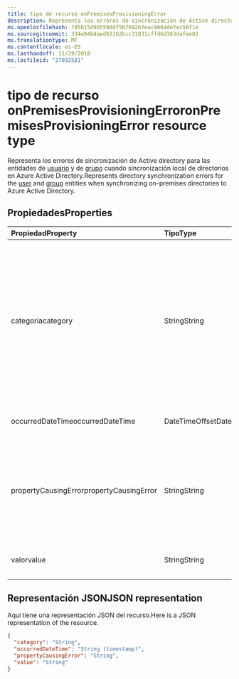 ```yaml
---
title: tipo de recurso onPremisesProvisioningError
description: Representa los errores de sincronización de Active directory para las entidades de usuario y de grupo cuando la sincronización de directorios local para Azure Active Directory.
ms.openlocfilehash: 7d5b15d99559ddf5b7692b7eac9664de7ec50f1e
ms.sourcegitcommit: 334e84b4aed63162bcc31831cffd6d363dafee02
ms.translationtype: MT
ms.contentlocale: es-ES
ms.lasthandoff: 11/29/2018
ms.locfileid: "27032581"
---
```

# <a name="onpremisesprovisioningerror-resource-type"></a><span data-ttu-id="52593-103">tipo de recurso onPremisesProvisioningError</span><span class="sxs-lookup"><span data-stu-id="52593-103">onPremisesProvisioningError resource type</span></span>

<span data-ttu-id="52593-104">Representa los errores de sincronización de Active directory para las entidades de [usuario](user.md) y de [grupo](group.md) cuando sincronización local de directorios en Azure Active Directory.</span><span class="sxs-lookup"><span data-stu-id="52593-104">Represents directory synchronization errors for the [user](user.md) and [group](group.md) entities when synchronizing on-premises directories to Azure Active Directory.</span></span>

## <a name="properties"></a><span data-ttu-id="52593-105">Propiedades</span><span class="sxs-lookup"><span data-stu-id="52593-105">Properties</span></span>

| <span data-ttu-id="52593-106">Propiedad</span><span class="sxs-lookup"><span data-stu-id="52593-106">Property</span></span> | <span data-ttu-id="52593-107">Tipo</span><span class="sxs-lookup"><span data-stu-id="52593-107">Type</span></span> | <span data-ttu-id="52593-108">Descripción</span><span class="sxs-lookup"><span data-stu-id="52593-108">Description</span></span> |
|:---------------|:--------|:----------|
|<span data-ttu-id="52593-109">categoría</span><span class="sxs-lookup"><span data-stu-id="52593-109">category</span></span>|<span data-ttu-id="52593-110">String</span><span class="sxs-lookup"><span data-stu-id="52593-110">String</span></span>| <span data-ttu-id="52593-111">Categoría del error de aprovisionamiento.</span><span class="sxs-lookup"><span data-stu-id="52593-111">Category of the provisioning error.</span></span> <span data-ttu-id="52593-112">Nota: Actualmente, hay un único valor posible.</span><span class="sxs-lookup"><span data-stu-id="52593-112">Note: Currently, there is only one possible value.</span></span> <span data-ttu-id="52593-113">Valor posible: *PropertyConflict* - indica un valor de propiedad no es único.</span><span class="sxs-lookup"><span data-stu-id="52593-113">Possible value: *PropertyConflict* - indicates a property value is not unique.</span></span> <span data-ttu-id="52593-114">Otros objetos contienen el mismo valor para la propiedad.</span><span class="sxs-lookup"><span data-stu-id="52593-114">Other objects contain the same value for the property.</span></span> |
|<span data-ttu-id="52593-115">occurredDateTime</span><span class="sxs-lookup"><span data-stu-id="52593-115">occurredDateTime</span></span>|<span data-ttu-id="52593-116">DateTimeOffset</span><span class="sxs-lookup"><span data-stu-id="52593-116">DateTimeOffset</span></span>| <span data-ttu-id="52593-117">La fecha y la hora a la que se produjo el error.</span><span class="sxs-lookup"><span data-stu-id="52593-117">The date and time at which the error occurred.</span></span> |
|<span data-ttu-id="52593-118">propertyCausingError</span><span class="sxs-lookup"><span data-stu-id="52593-118">propertyCausingError</span></span>|<span data-ttu-id="52593-119">String</span><span class="sxs-lookup"><span data-stu-id="52593-119">String</span></span>| <span data-ttu-id="52593-120">Nombre de la propiedad de Active directory que provoca el error.</span><span class="sxs-lookup"><span data-stu-id="52593-120">Name of the directory property causing the error.</span></span> <span data-ttu-id="52593-121">Los valores posibles actuales: *UserPrincipalName* o *ProxyAddress*</span><span class="sxs-lookup"><span data-stu-id="52593-121">Current possible values: *UserPrincipalName* or *ProxyAddress*</span></span> |
|<span data-ttu-id="52593-122">valor</span><span class="sxs-lookup"><span data-stu-id="52593-122">value</span></span>|<span data-ttu-id="52593-123">String</span><span class="sxs-lookup"><span data-stu-id="52593-123">String</span></span>| <span data-ttu-id="52593-124">Valor de la propiedad que provoca el error.</span><span class="sxs-lookup"><span data-stu-id="52593-124">Value of the property causing the error.</span></span> |

## <a name="json-representation"></a><span data-ttu-id="52593-125">Representación JSON</span><span class="sxs-lookup"><span data-stu-id="52593-125">JSON representation</span></span>
<span data-ttu-id="52593-126">Aquí tiene una representación JSON del recurso.</span><span class="sxs-lookup"><span data-stu-id="52593-126">Here is a JSON representation of the resource.</span></span>

<!-- {
  "blockType": "resource",
  "optionalProperties": [

  ],
  "@odata.type": "microsoft.graph.onPremisesProvisioningError"
}-->

```json
{
  "category": "String",
  "occurredDateTime": "String (timestamp)",
  "propertyCausingError": "String",
  "value": "String"
}

```


<!-- uuid: 8fcb5dbc-d5aa-4681-8e31-b001d5168d79
2015-10-25 14:57:30 UTC -->
<!-- {
  "type": "#page.annotation",
  "description": "onPremisesProvisioningError resource",
  "keywords": "",
  "section": "documentation",
  "tocPath": ""
}-->